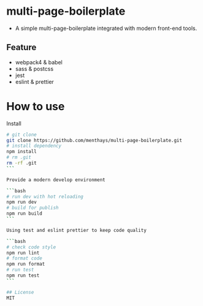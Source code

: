 # multi-page-boilerplate
- A simple multi-page-boilerplate integrated with modern front-end tools.

## Feature
- webpack4 & babel
- sass & postcss
- jest
- eslint & prettier

# How to use

Install

````bash
# git clone 
git clone https://github.com/menthays/multi-page-boilerplate.git
# install dependency
npm install
# rm .git
rm -rf .git
```

Provide a modern develop environment

```bash
# run dev with hot reloading
npm run dev
# build for publish
npm run build
```

Using test and eslint prettier to keep code quality

```bash
# check code style
npm run lint
# format code 
npm run format
# run test
npm run test
```

## License
MIT